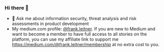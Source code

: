 ### Hi there 👋

- 💬 Ask me about information security, threat analysis and risk assessments in product development
- My medium.com profile: [@frank.leitner](https://medium.com/@frank.leitner). If you are new to Medium and want to become a member to have full access to all stories on the platform, you can use my affiliate link to support me https://medium.com/@frank.leitner/membership at no extra cost to you.


<!--
**frank-leitner/frank-leitner** is a ✨ _special_ ✨ repository because its `README.md` (this file) appears on your GitHub profile.

Here are some ideas to get you started:

- 🔭 I’m currently working on ...
- 🌱 I’m currently learning ...
- 👯 I’m looking to collaborate on ...
- 🤔 I’m looking for help with ...
- 💬 Ask me about ...
- 📫 How to reach me: ...
- 😄 Pronouns: ...
- ⚡ Fun fact: ...
-->
